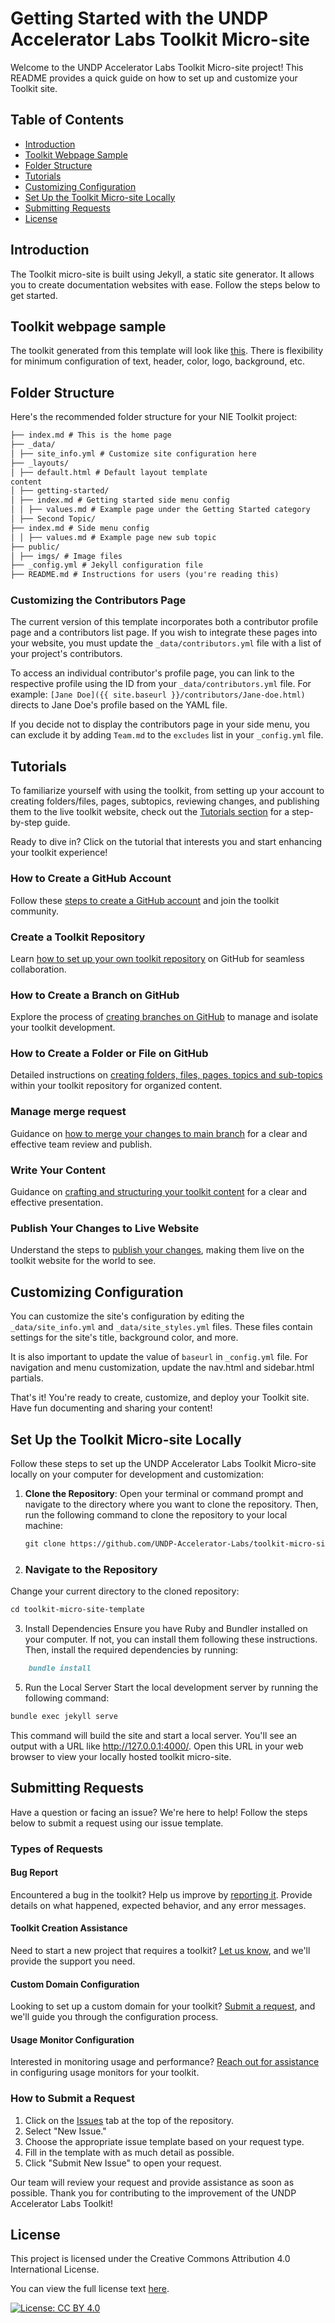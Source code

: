 # Getting Started with the UNDP Accelerator Labs Toolkit Micro-site

Welcome to the UNDP Accelerator Labs Toolkit Micro-site project! This README provides a quick guide on how to set up and customize your Toolkit site.

## Table of Contents

- [Introduction](#introduction)
- [Toolkit Webpage Sample](#toolkit-webpage-sample)
- [Folder Structure](#folder-structure)
- [Tutorials](#tutorials)
- [Customizing Configuration](#customizing-configuration)
- [Set Up the Toolkit Micro-site Locally](#set-up-the-toolkit-micro-site-locally)
- [Submitting Requests](#submitting-requests)
- [License](#license)

## Introduction

The Toolkit micro-site is built using Jekyll, a static site generator. It allows you to create documentation websites with ease. Follow the steps below to get started.

## Toolkit webpage sample
The toolkit generated from this template will look like [this](https://undp-accelerator-labs.github.io/national_innovation_ecosystems_toolkit/). There is flexibility for minimum configuration of text, header, color, logo, background, etc.

## Folder Structure

Here's the recommended folder structure for your NIE Toolkit project:
```markdown
├── index.md # This is the home page
├── _data/
│ ├── site_info.yml # Customize site configuration here
├── _layouts/
│ ├── default.html # Default layout template
content
│ ├── getting-started/
│ ├── index.md # Getting started side menu config
│ │ ├── values.md # Example page under the Getting Started category
│ ├── Second Topic/
├── index.md # Side menu config
│ │ ├── values.md # Example page new sub topic
├── public/
│ ├── imgs/ # Image files
├── _config.yml # Jekyll configuration file
├── README.md # Instructions for users (you're reading this)

``````


### Customizing the Contributors Page

The current version of this template incorporates both a contributor profile page and a contributors list page. If you wish to integrate these pages into your website, you must update the `_data/contributors.yml` file with a list of your project's contributors.

To access an individual contributor's profile page, you can link to the respective profile using the ID from your `_data/contributors.yml` file. For example: `[Jane Doe]({{ site.baseurl }}/contributors/Jane-doe.html)` directs to Jane Doe's profile based on the YAML file.

If you decide not to display the contributors page in your side menu, you can exclude it by adding `Team.md` to the `excludes` list in your `_config.yml` file.

## Tutorials
To familiarize yourself with using the toolkit, from setting up your account to creating folders/files, pages, subtopics, reviewing changes, and publishing them to the live toolkit website, check out the [Tutorials section](./Tutorials/index.md) for a step-by-step guide.

Ready to dive in? Click on the tutorial that interests you and start enhancing your toolkit experience!

### How to Create a GitHub Account

Follow these [steps to create a GitHub account](./Tutorials/create-github-account.md) and join the toolkit community.

### Create a Toolkit Repository

Learn [how to set up your own toolkit repository](./Tutorials/create-a-toolkit.md) on GitHub for seamless collaboration.

### How to Create a Branch on GitHub

Explore the process of [creating branches on GitHub](./Tutorials/create-branch.md) to manage and isolate your toolkit development.

### How to Create a Folder or File on GitHub

Detailed instructions on [creating folders, files, pages, topics and sub-topics](./Tutorials/create-file.md) within your toolkit repository for organized content.

### Manage merge request

Guidance on [how to merge your changes to main branch](./Tutorials/merge-request.md) for a clear and effective team review and publish.


### Write Your Content

Guidance on [crafting and structuring your toolkit content](./Tutorials/write-content.md) for a clear and effective presentation.

### Publish Your Changes to Live Website

Understand the steps to [publish your changes](./Tutorials/publish.md), making them live on the toolkit website for the world to see.


## Customizing Configuration

You can customize the site's configuration by editing the `_data/site_info.yml` and `_data/site_styles.yml` files. These files contain settings for the site's title, background color, and more.

It is also important to update the value of `baseurl` in `_config.yml` file. 
For navigation and menu customization, update the nav.html and sidebar.html partials.

That's it! You're ready to create, customize, and deploy your Toolkit site. Have fun documenting and sharing your content!


## Set Up the Toolkit Micro-site Locally

Follow these steps to set up the UNDP Accelerator Labs Toolkit Micro-site locally on your computer for development and customization:

1. **Clone the Repository**: Open your terminal or command prompt and navigate to the directory where you want to clone the repository. Then, run the following command to clone the repository to your local machine:

    ```markdown
    git clone https://github.com/UNDP-Accelerator-Labs/toolkit-micro-site-template.git
    ```

2. ### Navigate to the Repository

Change your current directory to the cloned repository:

```markdown
cd toolkit-micro-site-template
```

3. Install Dependencies
Ensure you have Ruby and Bundler installed on your computer. If not, you can install them following these instructions. Then, install the required dependencies by running:

```markdown
    bundle install
```

5. Run the Local Server
Start the local development server by running the following command:

```markdown
bundle exec jekyll serve 
```

This command will build the site and start a local server. You'll see an output with a URL like http://127.0.0.1:4000/. Open this URL in your web browser to view your locally hosted toolkit micro-site.


## Submitting Requests

Have a question or facing an issue? We're here to help! Follow the steps below to submit a request using our issue template.

### Types of Requests

#### Bug Report
Encountered a bug in the toolkit? Help us improve by [reporting it](https://github.com/UNDP-Accelerator-Labs/toolkit-micro-site-template/issues/new?assignees=this-pama%2Cmyjyby&labels=bug%2Ctriage&projects=&template=bug_report.yaml&title=%5BBug%5D%3A+). Provide details on what happened, expected behavior, and any error messages.

#### Toolkit Creation Assistance
Need to start a new project that requires a toolkit? [Let us know](https://github.com/UNDP-Accelerator-Labs/toolkit-micro-site-template/issues/new?assignees=this-pama%2Cmyjyby&labels=new+toolkit&projects=&template=feature_request.yml&title=%5BNEW+TOOLKIT%5D%3A+), and we'll provide the support you need.

#### Custom Domain Configuration
Looking to set up a custom domain for your toolkit? [Submit a request](https://github.com/UNDP-Accelerator-Labs/toolkit-micro-site-template/issues/new?assignees=this-pama%2Cmyjyby&labels=domain+configuration&projects=&template=custom-domain.yaml&title=%5BDOMAIN+CONFIGURATION%5D%3A+), and we'll guide you through the configuration process.

#### Usage Monitor Configuration
Interested in monitoring usage and performance? [Reach out for assistance](https://github.com/UNDP-Accelerator-Labs/toolkit-micro-site-template/issues/new?assignees=this-pama%2Cmyjyby&labels=goatcounter+configuration&projects=&template=usage-monitor.yaml&title=%5BGOATCOUNTER+CONFIGURATION%5D%3A+) in configuring usage monitors for your toolkit.

### How to Submit a Request

1. Click on the [Issues](https://github.com/UNDP-Accelerator-Labs/toolkit-micro-site-template/issues) tab at the top of the repository.
2. Select "New Issue."
3. Choose the appropriate issue template based on your request type.
4. Fill in the template with as much detail as possible.
5. Click "Submit New Issue" to open your request.

Our team will review your request and provide assistance as soon as possible. Thank you for contributing to the improvement of the UNDP Accelerator Labs Toolkit!


## License
This project is licensed under the Creative Commons Attribution 4.0 International License.

You can view the full license text [here](https://creativecommons.org/licenses/by/4.0/legalcode).

[![License: CC BY 4.0](https://img.shields.io/badge/License-CC%20BY%204.0-lightgrey.svg)](https://creativecommons.org/licenses/by/4.0/)

